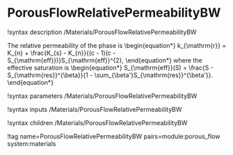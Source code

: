 # PorousFlowRelativePermeabilityBW

!syntax description /Materials/PorousFlowRelativePermeabilityBW

The relative permeability of the phase is
\begin{equation*}
k_{\mathrm{r}} = K_{n} + \frac{K_{s} - K_{n}}{(c - 1)(c -
  S_{\mathrm{eff}})}S_{\mathrm{eff}}^{2},
\end{equation*}
where the effective saturation is
\begin{equation*}
S_{\mathrm{eff}}(S) = \frac{S - S_{\mathrm{res}}^{\beta}}{1 -
  \sum_{\beta'}S_{\mathrm{res}}^{\beta'}}.
\end{equation*}

!syntax parameters /Materials/PorousFlowRelativePermeabilityBW

!syntax inputs /Materials/PorousFlowRelativePermeabilityBW

!syntax children /Materials/PorousFlowRelativePermeabilityBW

!tag name=PorousFlowRelativePermeabilityBW pairs=module:porous_flow system:materials
